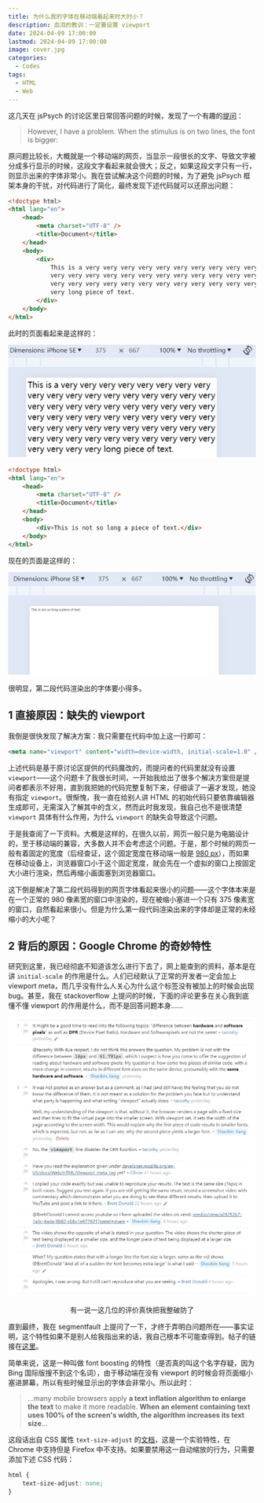 ```yaml
---
title: 为什么我的字体在移动端看起来时大时小？
description: 血泪的教训：一定要设置 viewport 
date: 2024-04-09 17:00:00
lastmod: 2024-04-09 17:00:00
image: cover.jpg
categories:
  - Codes
tags:
  - HTML
  - Web
---
```


这几天在 jsPsych 的讨论区里日常回答问题的时候，发现了一个有趣的[提问](https://github.com/jspsych/jsPsych/discussions/3266)：

> However, I have a problem. When the stimulus is on two lines, the font is bigger:

原问题比较长，大概就是一个移动端的网页，当显示一段很长的文字、导致文字被分成多行显示的时候，这段文字看起来就会很大；反之，如果这段文字只有一行，则显示出来的字体非常小。我在尝试解决这个问题的时候，为了避免 jsPsych 框架本身的干扰，对代码进行了简化，最终发现下述代码就可以还原出问题：

```html
<!doctype html>
<html lang="en">
    <head>
        <meta charset="UTF-8" />
        <title>Document</title>
    </head>
    <body>
        <div>
            This is a very very very very very very very very very very very very very very very very very very very
            very very very very very very very very very very very very very very very very very very very very very
            very very very very very very very very very very very very very very very very very very very very very
            very long piece of text.
        </div>
    </body>
</html>
```

此时的页面看起来是这样的：

![](bug-long-line.jpg)

```html
<!doctype html>
<html lang="en">
    <head>
        <meta charset="UTF-8" />
        <title>Document</title>
    </head>
    <body>
        <div>This is not so long a piece of text.</div>
    </body>
</html>
```

现在的页面是这样的：

![](bug-short-line.jpg)

很明显，第二段代码渲染出的字体要小得多。

## 1 直接原因：缺失的 viewport

我倒是很快发现了解决方案：我只需要在代码中加上这一行即可：

```html
<meta name="viewport" content="width=device-width, initial-scale=1.0" />
```

上述代码是基于原讨论区提供的代码魔改的，而提问者的代码里就没有设置 `viewport`——这个问题卡了我很长时间，一开始我给出了很多个解决方案但是提问者都表示不好用，直到我把她的代码完整复制下来，仔细读了一遍才发现，她没有指定 `viewport`。很惭愧，我一直在给别人讲 HTML 的初始代码只要依靠编辑器生成即可，无需深入了解其中的含义，然而此时我发现，我自己也不是很清楚 `viewport` 具体有什么作用，为什么 `viewport` 的缺失会导致这个问题。

于是我查阅了一下资料。大概是这样的，在很久以前，网页一般只是为电脑设计的，至于移动端的兼容，大多数人并不会考虑这个问题。于是，那个时候的网页一般有着固定的宽度（后经查证，这个固定宽度在移动端一般是 [980 px](https://developer.mozilla.org/en-US/docs/Web/CSS/Viewport_concepts#mobile_viewports)），而如果在移动设备上，浏览器窗口小于这个固定宽度，就会先在一个虚拟的窗口上按固定大小进行渲染，然后再缩小画面塞到浏览器窗口。

这下倒是解决了第二段代码得到的网页字体看起来很小的问题——这个字体本来是在一个正常的 980 像素宽的窗口中渲染的，现在被缩小塞进一个只有 375 像素宽的窗口，自然看起来很小。但是为什么第一段代码渲染出来的字体却是正常的未经缩小的大小呢？

## 2 背后的原因：Google Chrome 的奇妙特性

研究到这里，我已经彻底不知道该怎么进行下去了，网上能查到的资料，基本是在讲 `initial-scale` 的作用是什么。人们已经默认了正常的开发者一定会加上 viewport meta，而几乎没有什么人关心为什么这个标签没有被加上的时候会出现 bug。甚至，我在 stackoverflow 上提问的时候，下面的评论更多在关心我到底懂不懂 viewport 的作用是什么，而不是回答问题本身……

![](stackoverflow.jpg)

<center class="caption">有一说一这几位的评价真快把我整破防了</center>

直到最终，我在 segmentfault 上提问了一下，才终于弄明白问题所在——事实证明，这个特性如果不是别人给我指出来的话，我自己根本不可能查得到。帖子的链接在[这里](https://segmentfault.com/q/1010000044782024?_ea=343938228)。

简单来说，这是一种叫做 font boosting 的特性（是否真的叫这个名字存疑，因为 Bing 国际版搜不到这个名词），由于移动端在没有 viewport 的时候会将页面缩小塞进屏幕，所以有些时候显示出的字体会非常小。所以此时：

> ...many mobile browsers apply **a text inflation algorithm to enlarge the text** to make it more readable. **When an element containing text uses 100% of the screen's width, the algorithm increases its text size**...

这段话出自 CSS 属性 `text-size-adjust` 的[文档](https://developer.mozilla.org/en-US/docs/Web/CSS/text-size-adjust)，这是一个实验特性，在 Chrome 中支持但是 Firefox 中不支持。如果要禁用这一自动缩放的行为，只需要添加下述 CSS 代码：

```css
html {
    text-size-adjust: none;
}
```
